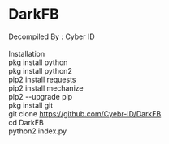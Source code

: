 # DarkFB
Decompiled By : Cyber ID <br>
<br>
Installation <br>
pkg install python <br>
pkg install python2 <br>
pip2 install requests <br>
pip2 install mechanize <br>
pip2 --upgrade pip <br>
pkg install git <br>
git clone https://github.com/Cyebr-ID/DarkFB <br>
cd DarkFB <br>
python2 index.py <br>
